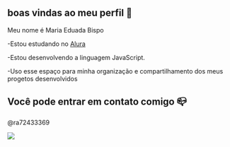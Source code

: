 ## boas vindas ao meu perfil 💙

Meu nome é Maria Eduada Bispo 

-Estou estudando no [Alura](https://www.alura.com.br)

-Estou desenvolvendo a linguagem JavaScript.

-Uso esse espaço para minha organização e compartilhamento dos meus progetos desenvolvidos

## Você pode entrar em contato comigo 📪

 @ra72433369





![](https://media.tenor.com/UTqInz9tDusAAAAM/helluva-boss.gif)


